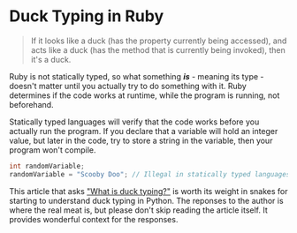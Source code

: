 # Duck Typing in Ruby

> If it looks like a duck (has the property currently being accessed), and acts like a duck (has the method that is currently being invoked), then it's a duck.

Ruby is not statically typed, so what something __*is*__ - meaning its type - doesn't matter until you actually try to do something with it. Ruby determines if the code works at runtime, while the program is running, not beforehand.

Statically typed languages will verify that the code works before you actually run the program. If you declare that a variable will hold an integer value, but later in the code, try to store a string in the variable, then your program won't compile.

```cs
int randomVariable;
randomVariable = "Scooby Doo"; // Illegal in statically typed languages
```

This article that asks ["What is duck typing?"](https://ericlippert.com/2014/01/02/what-is-duck-typing/) is worth its weight in snakes for starting to understand duck typing in Python. The reponses to the author is where the real meat is, but please don't skip reading the article itself. It provides wonderful context for the responses.
